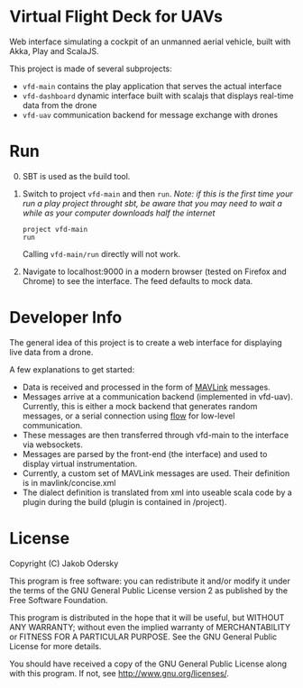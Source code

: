 # Virtual Flight Deck for UAVs

Web interface simulating a cockpit of an unmanned aerial vehicle, built with Akka, Play and ScalaJS.

This project is made of several subprojects:
 - `vfd-main` contains the play application that serves the actual interface
 - `vfd-dashboard` dynamic interface built with scalajs that displays real-time data from the drone
 - `vfd-uav` communication backend for message exchange with drones

# Run
 0. SBT is used as the build tool.

 1. Switch to project `vfd-main` and then `run`. *Note: if this is the first time your run a play project throught sbt, be aware that you may need to wait a while as your computer downloads half the internet*

        project vfd-main
        run

    Calling `vfd-main/run` directly will not work.

 2. Navigate to localhost:9000 in a modern browser (tested on Firefox and Chrome) to see the interface. The feed defaults to mock data.

# Developer Info
The general idea of this project is to create a web interface for displaying live data from a drone.

A few explanations to get started:
- Data is received and processed in the form of [MAVLink](http://qgroundcontrol.org/mavlink/start) messages.
- Messages arrive at a communication backend (implemented in vfd-uav). Currently, this is either a mock backend that generates random messages, or a serial connection using [flow](https://github.com/jodersky/flow) for low-level communication.
- These messages are then transferred through vfd-main to the interface via websockets.
- Messages are parsed by the front-end (the interface) and used to display virtual instrumentation.
- Currently, a custom set of MAVLink messages are used. Their definition is in mavlink/concise.xml
- The dialect definition is translated from xml into useable scala code by a plugin during the build (plugin is contained in /project).


# License
Copyright (C) Jakob Odersky

This program is free software: you can redistribute it and/or modify
it under the terms of the GNU General Public License version 2 as
published by the Free Software Foundation.

This program is distributed in the hope that it will be useful,
but WITHOUT ANY WARRANTY; without even the implied warranty of
MERCHANTABILITY or FITNESS FOR A PARTICULAR PURPOSE. See the
GNU General Public License for more details.

You should have received a copy of the GNU General Public License
along with this program. If not, see <http://www.gnu.org/licenses/>.
